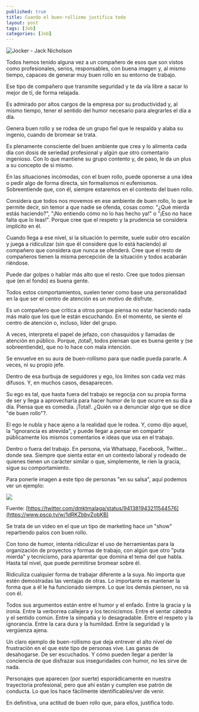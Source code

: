 ```yaml
---
published: true
title: Cuando el buen-rollismo justifica todo
layout: post
tags: [Job]
categories: [Job]
---
```


![Jocker - Jack Nicholson](https://i.ytimg.com/vi/G0XECOpb2qE/maxresdefault.jpg)

Todos hemos tenido alguna vez a un compa&ntilde;ero de esos que son vistos como profesionales, serios, responsables, con buena imagen y, al mismo tiempo, capaces de generar muy buen rollo en su entorno de trabajo.

Ese tipo de compa&ntilde;ero que transmite seguridad y te da v&iacute;a libre a sacar lo mejor de t&iacute;, de forma relajada.

Es admirado por altos cargos de la empresa por su productividad y, al mismo tiempo, tener el sentido del humor necesario para alegrarles el d&iacute;a a d&iacute;a.

Genera buen rollo y se rodea de un grupo fiel que le respalda y alaba su ingenio, cuando de bromear se trata.

Es plenamente consciente del buen ambiente que crea y lo alimenta cada d&iacute;a con dosis de seriedad profesional y alg&uacute;n que otro comentario ingenioso. Con lo que mantiene su grupo contento y, de paso, le da un plus a su concepto de s&iacute; mismo.

En las situaciones inc&oacute;modas, con el buen rollo, puede oponerse a una idea o pedir algo de forma directa, sin formalismos ni eufemismos. Sobreentiende que, con &eacute;l, siempre estaremos en el contexto del buen rollo.

Considera que todos nos movemos en ese ambiente de buen rollo, lo que le permite decir, sin temor a que nadie se ofenda, cosas como: "&iquest;Qu&eacute; mierda est&aacute;s haciendo?", "&iexcl;No entiendo c&oacute;mo no lo has hecho ya!" o "&iexcl;Eso no hace falta que lo leas!". Porque cree que el respeto y la prudencia se considera impl&iacute;cito en &eacute;l.

Cuando llega a ese nivel, si la situaci&oacute;n lo permite, suele subir otro escal&oacute;n y juega a ridiculizar (sin que &eacute;l considere que lo est&aacute; haciendo) al compa&ntilde;ero que considera que nunca se ofender&aacute;. Cree que el resto de compa&ntilde;eros tienen la misma percepci&oacute;n de la situaci&oacute;n y todos acabar&aacute;n ri&eacute;ndose.

Puede dar golpes o hablar m&aacute;s alto que el resto. Cree que todos piensan que (en el fondo) es buena gente.

Todos estos comportamientos, suelen tener como base una personalidad en la que ser el centro de atenci&oacute;n es un motivo de disfrute.

Es un compa&ntilde;ero que critica a otros porque piensa no estar haciendo nada m&aacute;s malo que los que le est&aacute;n escuchando. En el momento, se siente el centro de atenci&oacute;n o, incluso, l&iacute;der del grupo.

A veces, interpreta el papel de jefazo, con chasquidos y llamadas de atenci&oacute;n en p&uacute;blico. Porque, &iexcl;total!, todos piensan que es buena gente y (se sobreentiende), que no lo hace con mala intenci&oacute;n.

Se envuelve en su aura de buen-rollismo para que nadie pueda pararle. A veces, ni su propio jefe.

Dentro de esa burbuja de seguidores y ego, los l&iacute;mites son cada vez m&aacute;s difusos. Y, en muchos casos, desaparecen.

Su ego es tal, que hasta fuera del trabajo se regocija con su propia forma de ser y llega a aprovecharla para hacer humor de lo que ocurre en su d&iacute;a a d&iacute;a. Piensa que es comedia. &iexcl;Total!. &iquest;Qui&eacute;n va a denunciar algo que se dice "de buen rollo"?.

El ego le nubla y hace ajeno a la realidad que le rodea. Y, como dijo aquel, la "ignorancia es atrevida", y puede llegar a pensar en compartir p&uacute;blicamente los mismos comentarios e ideas que usa en el trabajo.

Dentro o fuera del trabajo. En persona, v&iacute;a Whatsapp, Facebook, Twitter&hellip; donde sea. Siempre que sienta estar en un contexto laboral y rodeado de quienes tienen un car&aacute;cter similar o que, simplemente, le r&iacute;en la gracia, sigue su comportamiento.

Para ponerle imagen a este tipo de personas "en su salsa", aqu&iacute; podemos ver un ejemplo:

[![](http://franmarin.es/public/buen-rollismo/buen-rollismo-play.png)](http://franmarin.es/public/buen-rollismo/dmktmalaga-2018-09-22_01-04.mp4)

Fuente: [https://twitter.com/dmktmalaga/status/941381943211544576](https://www.pscp.tv/w/1dRKZbbvZobKB)

Se trata de un video en el que un tipo de marketing hace un "show" repartiendo palos con buen rollo.

Con tono de humor, intenta ridiculizar el uso de herramientas para la organizaci&oacute;n de proyectos y formas de trabajo, con alg&uacute;n que otro "puta mierda" y tecnicismo, para aparentar que domina el tema del que habla. Hasta tal nivel, que puede permitirse bromear sobre &eacute;l.

Ridiculiza cualquier forma de trabajar diferente a la suya. No importa que est&eacute;n demostradas las ventajas de otras. Lo importante es mantener la forma que a &eacute;l le ha funcionado siempre. Lo que los dem&aacute;s piensen, no v&aacute; con &eacute;l.

Todos sus argumentos est&aacute;n entre el humor y el enfado. Entre la gracia y la iron&iacute;a. Entre la verborrea callejera y los tecnicismos. Entre el sentar c&aacute;tedra y el sentido com&uacute;n. Entre la simpat&iacute;a y lo desagradable. Entre el respeto y la ignorancia. Entre la cara dura y la humildad. Entre la seguridad y la verg&uuml;enza ajena.

Un claro ejemplo de buen-rollismo que deja entrever el alto nivel de frustraci&oacute;n en el que este tipo de personas vive. Las ganas de desahogarse. De ser escuchados. Y c&oacute;mo pueden llegar a perder la conciencia de que disfrazar sus inseguridades con humor, no les sirve de nada.

Personajes que aparecen (por suerte) espor&aacute;dicamente en nuestra trayectoria profesional, pero que ah&iacute; est&aacute;n y cumplen ese patr&oacute;n de conducta. Lo que los hace f&aacute;cilmente identificables/ver de venir.

En definitiva, una actitud de buen rollo que, para ellos, justifica todo.
